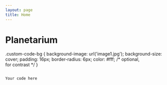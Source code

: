 ```yaml
---
layout: page
title: Home
---
```

# Planetarium

.custom-code-bg {
  background-image: url('image1.jpg');
  background-size: cover;
  padding: 16px;
  border-radius: 6px;
  color: #fff; /* optional, for contrast */
}
<pre class="custom-code-bg"><code>
Your code here
</code></pre>

